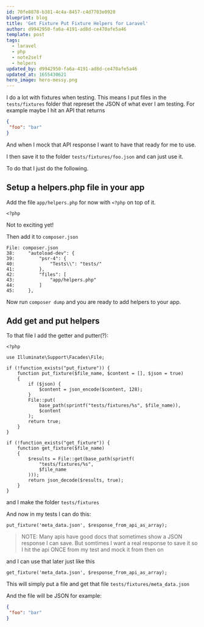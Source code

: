 ```yaml
---
id: 70fe8878-b381-4c4a-8457-c4d7703e0920
blueprint: blog
title: 'Get Fixture Put Fixture Helpers for Laravel'
author: d9942950-fa6a-4191-ad8d-ce470afe5a46
template: post
tags:
  - laravel
  - php
  - note2self
  - helpers
updated_by: d9942950-fa6a-4191-ad8d-ce470afe5a46
updated_at: 1655430621
hero_image: hero-messy.png
---
```

I do a lot with fixtures when testing. This means I put files in the `tests/fixtures` folder that represet the JSON of what ever I am testing. For example maybe I hit an
API that returns

```json
{
 "foo": "bar"
}
```

And when I mock that API response I want to have that ready for me to use.

I then save it to the folder `tests/fixtures/foo.json` and can just use it. 

To do that I just do the following. 

## Setup a helpers.php file in your app

Add the file `app/helpers.php` for now with `<?php` on top of it.

```
<?php
```
Not to exciting yet!

Then add it to `composer.json`

```
File: composer.json
38:     "autoload-dev": {
39:         "psr-4": {
40:             "Tests\\": "tests/"
41:         },
42:         "files": [
43:             "app/helpers.php"
44:         ]
45:     },
```

Now run `composer dump` and you are ready to add helpers to your app.


## Add get and put helpers

To that file I add the getter and putter(?):

```
<?php 

use Illuminate\Support\Facades\File;

if (!function_exists("put_fixture")) {
    function put_fixture($file_name, $content = [], $json = true)
    {
        if ($json) {
            $content = json_encode($content, 128);
        }
        File::put(
            base_path(sprintf("tests/fixtures/%s", $file_name)),
            $content
        );
        return true;
    }
}

if (!function_exists("get_fixture")) {
    function get_fixture($file_name)
    {
        $results = File::get(base_path(sprintf(
            "tests/fixtures/%s",
            $file_name
        )));
        return json_decode($results, true);
    }
}
```

and I make the folder `tests/fixtures`

And now in my tests I can do this:

```        
put_fixture('meta_data.json', $response_from_api_as_array);
```

>NOTE: Many apis have good docs that sometimes show a JSON response I can save. But somtimes I want a real response to save it so I hit the api ONCE from my test
>and mock it from then on

and I can use that later just like this

```        
get_fixture('meta_data.json', $response_from_api_as_array);
```

This will simply put a file and get that file `tests/fixtures/meta_data.json`

And the file will be JSON for example:

```json
{
 "foo": "bar"
}
```


